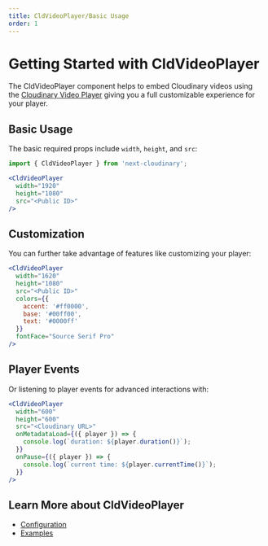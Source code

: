 ```yaml
---
title: CldVideoPlayer/Basic Usage
order: 1
---
```


<script>
    import Callout from '$lib/components/Callout.svelte'
    import Video from '$lib/components/Video.svelte'
    import { CldVideoPlayer } from 'svelte-cloudinary'

</script>
# Getting Started with CldVideoPlayer

The CldVideoPlayer component helps to embed Cloudinary videos using the [Cloudinary Video Player](https://cloudinary.com/documentation/cloudinary_video_player) giving you a full customizable experience for your player.

## Basic Usage

The basic required props include `width`, `height`, and `src`:

```jsx
import { CldVideoPlayer } from 'next-cloudinary';

<CldVideoPlayer
  width="1920"
  height="1080"
  src="<Public ID>"
/>
```
<div class="not-prose">
<CldVideoPlayer
  width="1620"
  height="1080"
  src={`videos/mountain-stars`}
/>
</div>

## Customization

You can further take advantage of features like customizing your player:

```jsx
<CldVideoPlayer
  width="1620"
  height="1080"
  src="<Public ID>"
  colors={{
    accent: '#ff0000',
    base: '#00ff00',
    text: '#0000ff'
  }}
  fontFace="Source Serif Pro"
/>
```

<div class="not-prose">
<CldVideoPlayer
  width="1620"
  height="1080"
  src={`videos/mountain-stars`}
  colors={{
    accent: '#ff0000',
    base: '#00ff00',
    text: '#0000ff'
  }}
  fontFace="Source Serif Pro"
/>
</div>

## Player Events

Or listening to player events for advanced interactions with:

```jsx
<CldVideoPlayer
  width="600"
  height="600"
  src="<Cloudinary URL>"
  onMetadataLoad={({ player }) => {
    console.log(`duration: ${player.duration()}`);
  }}
  onPause={({ player }) => {
    console.log(`current time: ${player.currentTime()}`);
  }}
/>
```


## Learn More about CldVideoPlayer
* [Configuration](/cldvideoplayer/configuration)
* [Examples](/cldvideoplayer/examples)
